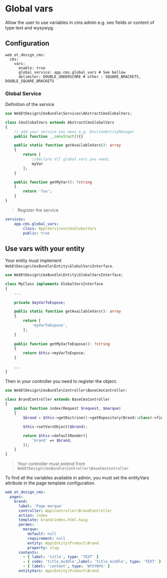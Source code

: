 # Global vars

Allow the user to use variables in cms admin e.g. seo fields or content of type text and wysywyg.

## Configuration

```twig
web_et_design_cms:
  cms:
    vars:
      enable: true
      global_service: app.cms.global_vars # See bellow
      delimiter: DOUBLE_UNDERSCORE # other : SQUARE_BRACKETS, DOUBLE_SQUARE_BRACKETS
```

### Global Service
Definition of the service 
```php
use WebEtDesign\CmsBundle\Services\AbstractCmsGlobalVars;

class CmsGlobalVars extends AbstractCmsGlobalVars
{
    // add your service you nees e.g. DoctineEntityManager
    public function __construct(){}

    public static function getAvailableVars(): array
    {
        return [
            //Déclare all global vars you need;
            myVar
        ];
    }

    public function getMyVar(): ?string
    {
        return 'foo';
    }
}
```
> Register the service
```yaml
services:
    app.cms.global_vars:
        class: App\Services\CmsGlobalVars
        public: true
```

## Use vars with your entity

Your entity must implement `WebEtDesign\CmsBundle\Entity\GlobalVarsInterface`.

```php
use WebEtDesign\CmsBundle\Entity\GlobalVarsInterface;

class MyClass implements GlobalVarsInterface
{
    ...
    
    private $myVarToExpose;

    public static function getAvailableVars(): array
    {
        return [
            'myVarToExpose',
        ];
    }
    
    public function getMyVarToExpose(): ?string
    {
        return $this->myVarToExpose;
    }
    
    ...
}
```

Then in your controller you need to register the object. 

```php
use WebEtDesign\CmsBundle\Controller\BaseCmsController;

class BrandController extends BaseCmsController
{
    public function index(Request $request, $marque)
    {
        $brand = $this->getDoctrine()->getRepository(Brand::class)->findOneBy(['slug' => $marque]);

        $this->setVarsObject($brand);

        return $this->defaultRender([
            'brand' => $brand,
        ]);
    }
}
```
> Your controller must extend from `WebEtDesign\CmsBundle\Controller\BaseCmsController`

To find all the variables available in admin, you must set the entityVars attribute in the page template configuration.

```yaml
web_et_design_cms:
  pages:
    brand:
      label: 'Page marque'
      controller: App\Controller\BrandController
      action: index
      template: brand/index.html.twig
      params:
        marque:
          default: null
          requirement: null
          entity: App\Entity\Product\Brand
          property: slug
      contents:
        - { label: 'title', type: 'TEXT' }
        - { code: 'title_middle',label: 'title_middle', type: 'TEXT' }
        - { label: 'content', type: 'WYSYWYG' }
      entityVars: App\Entity\Product\Brand
```
